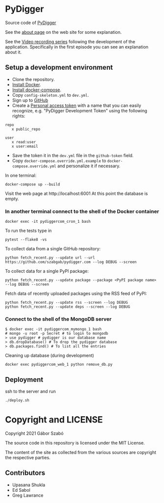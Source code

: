 # PyDigger

Source code of [PyDigger](https://pydigger.com/)

See the [about page](https://pydigger.com/about) on the web site for some explanation.

See the [Video recording series](https://code-maven.com/pydigger) following the development of the application.
Specifically in the first episode you can see an explanation about it.

## Setup a development environment

* Clone the repository.
* [Install Docker](https://docs.docker.com/get-docker/).
* [Install docker-compose](https://docs.docker.com/compose/install/).
* Copy `config-skeleton.yml` to `dev.yml`.
* Sign up to [GitHub](https://github.com/)
* Create a [Personal access token](https://github.com/settings/tokens) with a name that you can easily recognize, e.g. "PyDigger Development Token" using the following rights:

```
repo
   x public_repo

user
   x read:user
   x user:email
```
* Save the token it in the `dev.yml` file in the `github-token` field.
* Copy `docker-compose.override.yml.example` to `docker-compose.override.yml` and personalize it if necessary.

In one terminal:
```
docker-compose up --build
```

Visit the web page at http://localhost:6001 At this point the database is empty.

### In another terminal connect to the shell of the Docker container

```
docker exec -it pydiggercom_cron_1 bash
```

To run the tests type in

```
pytest --flake8 -vs
```

To collect data from a single GitHub repository:

```
python fetch_recent.py --update url --url https://github.com/szabgab/pydigger.com --log DEBUG --screen
```

To collect data for a single PyPI package:

```
python fetch_recent.py --update package --package <PyPI package name> --log DEBUG --screen
```

Fetch data of recently uploaded packages using the RSS feed of PyPI:

```
python fetch_recent.py --update rss --screen --log DEBUG
python fetch_recent.py --update deps --screen --log DEBUG
```

### Connect to the shell of the MongoDB server

```
$ docker exec -it pydiggercom_mymongo_1 bash
# mongo -u root -p Secret # to login to mongodb
> use pydigger # pydigger is our database name
> db.dropDatabase() # To drop the pydigger database
> db.packages.find() # To list all the entries
```

Cleaning up database (during development)

```
docker exec pydiggercom_web_1 python remove_db.py
```

## Deployment

ssh to the server and run

```
./deploy.sh
```

Copyright and LICENSE
======================

Copyright 2021 Gábor Szabó

The source code in this repository is licensed under the MIT License.

The content of the site as collected from the various sources
are copyright the respective parties.

## Contributors

* Upasana Shukla
* Ed Sabol
* Greg Lawrance

